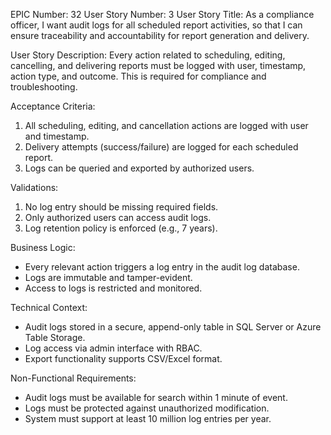 EPIC Number: 32
User Story Number: 3
User Story Title: As a compliance officer, I want audit logs for all scheduled report activities, so that I can ensure traceability and accountability for report generation and delivery.

User Story Description: Every action related to scheduling, editing, cancelling, and delivering reports must be logged with user, timestamp, action type, and outcome. This is required for compliance and troubleshooting.

Acceptance Criteria:
1. All scheduling, editing, and cancellation actions are logged with user and timestamp.
2. Delivery attempts (success/failure) are logged for each scheduled report.
3. Logs can be queried and exported by authorized users.

Validations:
1. No log entry should be missing required fields.
2. Only authorized users can access audit logs.
3. Log retention policy is enforced (e.g., 7 years).

Business Logic:
- Every relevant action triggers a log entry in the audit log database.
- Logs are immutable and tamper-evident.
- Access to logs is restricted and monitored.

Technical Context:
- Audit logs stored in a secure, append-only table in SQL Server or Azure Table Storage.
- Log access via admin interface with RBAC.
- Export functionality supports CSV/Excel format.

Non-Functional Requirements:
- Audit logs must be available for search within 1 minute of event.
- Logs must be protected against unauthorized modification.
- System must support at least 10 million log entries per year.
